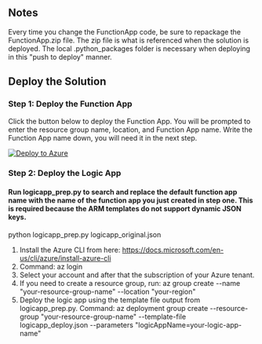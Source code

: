 ## Notes
Every time you change the FunctionApp code, be sure to repackage the FunctionApp.zip file. The zip file is what is referenced when the solution is deployed. The local .python_packages folder is necessary when deploying in this "push to deploy" manner. 

## Deploy the Solution

### Step 1: Deploy the Function App

Click the button below to deploy the Function App. You will be prompted to enter the resource group name, location, and Function App name. Write the Function App name down, you will need it in the next step. 

[![Deploy to Azure](https://aka.ms/deploytoazurebutton)](https://portal.azure.com/#create/Microsoft.Template/uri/https%3A%2F%2Fraw.githubusercontent.com%2Fcd1zz%2Fcfsphishing%2Fmain%2Ffunctionapp_deploy.json)

### Step 2: Deploy the Logic App

#### Run  logicapp_prep.py to search and replace the default function app name with the name of the function app you just created in step one. This is required because the ARM templates do not support dynamic JSON keys. 
  python logicapp_prep.py logicapp_original.json

  1. Install the Azure CLI from here: https://docs.microsoft.com/en-us/cli/azure/install-azure-cli
  2. Command: az login 
  3. Select your account and after that the subscription of your Azure tenant.
  4. If you need to create a resource group, run: az group create --name "your-resource-group-name" --location "your-region"
  5. Deploy the logic app using the template file output from logicapp_prep.py. Command: az deployment group create --resource-group "your-resource-group-name" --template-file logicapp_deploy.json --parameters "logicAppName=your-logic-app-name"
